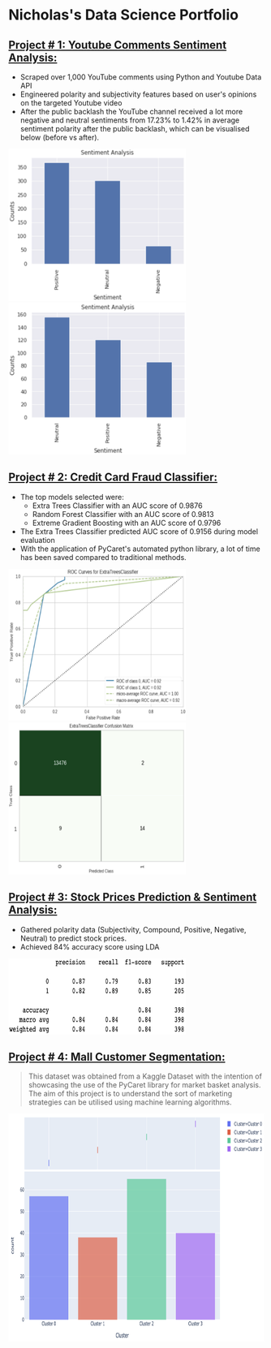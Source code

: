 # Nicholas's Data Science Portfolio

## [Project # 1: Youtube Comments Sentiment Analysis:](https://github.com/PannaD8ta/YT_Comments_Sentiment_Analysis)
- Scraped over 1,000 YouTube comments using Python and Youtube Data API
- Engineered polarity and subjectivity features based on user's opinions on the targeted Youtube video
- After the public backlash the YouTube channel received a lot more negative and neutral sentiments from 17.23% to 1.42% in average sentiment polarity after the public backlash, which can be visualised below (before vs after).

<p float="left">
  <img src="/images/Sentiment_Analysis_plot_1.png" class="img" alt="Sentiment_Analysis_plot_1" width="350" height="300">
    &nbsp;&nbsp;&nbsp;&nbsp;&nbsp;&nbsp;&nbsp;&nbsp;
  <img src="images/Sentiment_Analysis_plot_2.png" class="img" alt="Sentiment_Analysis_plot_2" width="350" height="300">
</p>

## [Project # 2: Credit Card Fraud Classifier:](https://github.com/PannaD8ta/Creditcard_Fraud_Classifer)
- The top models selected were:
  - Extra Trees Classifier with an AUC score of 0.9876
  - Random Forest Classifier with an AUC score of 0.9813
  - Extreme Gradient Boosting with an AUC score of 0.9796
- The Extra Trees Classifier predicted AUC score of 0.9156 during model evaluation
- With the application of PyCaret's automated python library, a lot of time has been saved compared to traditional methods. 

<p float="left">
  <img src="/images/AUC.png" alt="AUC" width="350" height="300">
   &nbsp;&nbsp;&nbsp;&nbsp;&nbsp;&nbsp;&nbsp;&nbsp;
  <img src="/images/Confusion_Matrix.png" alt="Confusion_Matrix" width="350" height="300">
</p>

## [Project # 3: Stock Prices Prediction & Sentiment Analysis:](https://github.com/PannaD8ta/StockPrices_Prediction_Sentiment_Analysis)
- Gathered polarity data (Subjectivity, Compound, Positive, Negative, Neutral) to predict stock prices. 
- Achieved 84% accuracy score using LDA

<img src="/images/lda_classification_report.png" alt="" width="350" height="150">

## [Project # 4: Mall Customer Segmentation:](https://github.com/PannaD8ta/Mall_Customer_Clustering_PyCaret)
> This dataset was obtained from a Kaggle Dataset with the intention of showcasing the use of the PyCaret library for market basket analysis. The aim of this project is to understand the sort of marketing strategies can be utilised using machine learning algorithms.

<img src="/images/bar.png" alt="bar" width="600" height="450">

